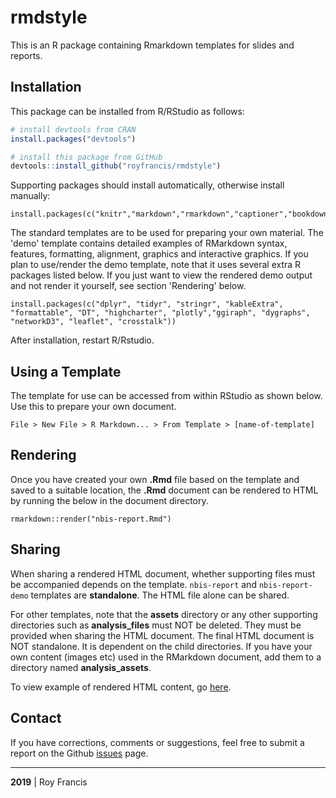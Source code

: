 
# rmdstyle

This is an R package containing Rmarkdown templates for slides and reports.

## Installation  

This package can be installed from R/RStudio as follows:

```r
# install devtools from CRAN
install.packages("devtools")

# install this package from GitHub
devtools::install_github("royfrancis/rmdstyle")
```

Supporting packages should install automatically, otherwise install manually:

```
install.packages(c("knitr","markdown","rmarkdown","captioner","bookdown","xaringan"))
```

The standard templates are to be used for preparing your own material. The 'demo' template contains detailed examples of RMarkdown syntax, features, formatting, alignment, graphics and interactive graphics. If you plan to use/render the demo template, note that it uses several extra R packages listed below. If you just want to view the rendered demo output and not render it yourself, see section 'Rendering' below.

```
install.packages(c("dplyr", "tidyr", "stringr", "kableExtra",
"formattable", "DT", "highcharter", "plotly","ggiraph", "dygraphs",
"networkD3", "leaflet", "crosstalk"))
```

After installation, restart R/Rstudio.

## Using a Template  

The template for use can be accessed from within RStudio as shown below. Use this to prepare your own document.

`File > New File > R Markdown... > From Template > [name-of-template]`

## Rendering

Once you have created your own **.Rmd** file based on the template and saved to a suitable location, the **.Rmd** document can be rendered to HTML by running the below in the document directory.

```
rmarkdown::render("nbis-report.Rmd")
```

## Sharing

When sharing a rendered HTML document, whether supporting files must be accompanied depends on the template. `nbis-report` and `nbis-report-demo` templates are **standalone**. The HTML file alone can be shared.

For other templates, note that the **assets** directory or any other supporting directories such as **analysis_files** must NOT be deleted. They must be provided when sharing the HTML document. The final HTML document is NOT standalone. It is dependent on the child directories. If you have your own content (images etc) used in the RMarkdown document, add them to a directory named **analysis_assets**.

To view example of rendered HTML content, go [here](https://royfrancis.github.io/rmdstyle/).

## Contact

If you have corrections, comments or suggestions, feel free to submit a report on the Github [issues](../../issues/) page.  

---

**2019** | Roy Francis
